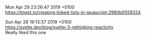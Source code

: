 Mon Apr 29 23:26:47 2019 +0100  
  https://itnext.io/creating-linked-lists-in-javascript-2980b0559324  
  

  
Sun Apr 28 19:13:37 2019 +0100  
  https://svelte.dev/blog/svelte-3-rethinking-reactivity  
  Really liked this one


  